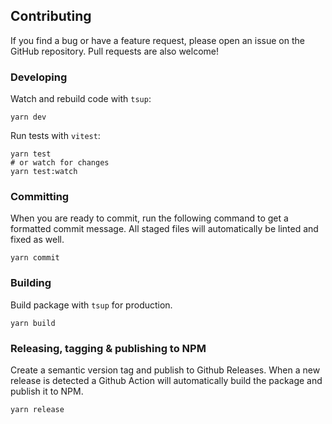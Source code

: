 ## Contributing

If you find a bug or have a feature request, please open an issue on the GitHub repository. Pull requests are also welcome!

### Developing

Watch and rebuild code with `tsup`:

```console
yarn dev
```

Run tests with `vitest`:

```console
yarn test
# or watch for changes
yarn test:watch
```

### Committing

When you are ready to commit, run the following command to get a formatted commit message. All staged files will automatically be linted and fixed as well.

```console
yarn commit
```

### Building

Build package with `tsup` for production.

```console
yarn build
```

### Releasing, tagging & publishing to NPM

Create a semantic version tag and publish to Github Releases. When a new release is detected a Github Action will automatically build the package and publish it to NPM.

```console
yarn release
```
